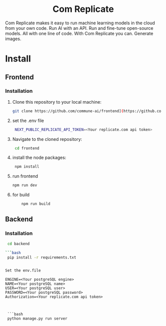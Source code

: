 <div align="center">

# **Com Replicate**

</div>

Com Replicate makes it easy to run machine learning models in the cloud from your own code.
Run AI with an API. Run and fine-tune open-source models.  All with one line of code. With Com Replicate you can. Generate images.

# Install
## Frontend
### Installation

1. Clone this repository to your local machine:

   ```bash
   git clone https://github.com/commune-ai/frontend](https://github.com/GohYiHao/replicom.git

2. set the .env file
   ```bash
    NEXT_PUBLIC_REPLICATE_API_TOKEN=<Your replicate.com api token>

3. Navigate to the cloned repository:

   ```bash
    cd frontend

4. install the node packages:
   ```bash
    npm install
5. run frontend
    ```bash
    npm run dev

6. for build
   ```bash
       npm run build


## Backend
### Installation
   ```bash
    cd backend

   ```bash
    pip install -r requirements.txt


   Set the env.file
   ```      
    ENGINE=<Your postgreSQL engine>
    NAME=<Your postgreSQL name>
    USER=<Your postgreSQL user>
    PASSWORD=<Your postgreSQL password>
    Authorization=<Your replicate.com api token>
   ```
    

    ```bash
    python manage.py run server


